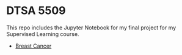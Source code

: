# DTSA 5509
This repo includes the Jupyter Notebook for my final project for my Supervised Learning course.
* [Breast Cancer](https://github.com/richardkang96/DTSA5509/blob/main/breast_cancer.ipynb)
